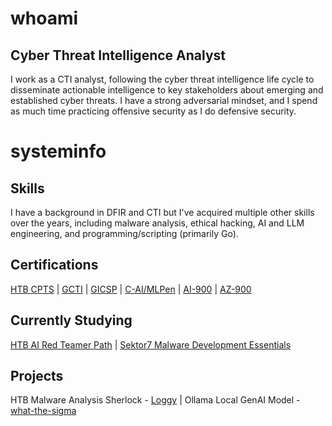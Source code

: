 # whoami

## Cyber Threat Intelligence Analyst
I work as a CTI analyst, following the cyber threat intelligence life cycle to disseminate actionable intelligence to key stakeholders about emerging and established cyber threats. I have a strong adversarial mindset, and I spend as much time practicing offensive security as I do defensive security.

# systeminfo

## Skills
I have a background in DFIR and CTI but I've acquired multiple other skills over the years, including malware analysis, ethical hacking, AI and LLM engineering, and programming/scripting (primarily Go). 

## Certifications 
[HTB CPTS](https://academy.hackthebox.com/preview/certifications/htb-certified-penetration-testing-specialist) | [GCTI](https://www.giac.org/certifications/cyber-threat-intelligence-gcti/) | [GICSP](https://www.giac.org/certifications/global-industrial-cyber-security-professional-gicsp/) | [C-AI/MLPen](https://secops.group/product/certified-ai-ml-pentester/) | [AI-900](https://learn.microsoft.com/en-us/credentials/certifications/azure-ai-fundamentals/?practice-assessment-type=certification) | [AZ-900](https://learn.microsoft.com/en-us/credentials/certifications/azure-fundamentals/?practice-assessment-type=certification)

## Currently Studying
[HTB AI Red Teamer Path](https://academy.hackthebox.com/path/preview/ai-red-teamer) | [Sektor7 Malware Development Essentials](https://institute.sektor7.net/red-team-operator-malware-development-essentials)

## Projects
HTB Malware Analysis Sherlock - [Loggy](https://app.hackthebox.com/sherlocks/Loggy) | Ollama Local GenAI Model - [what-the-sigma](https://ollama.com/grepStrength/what-the-sigma)

